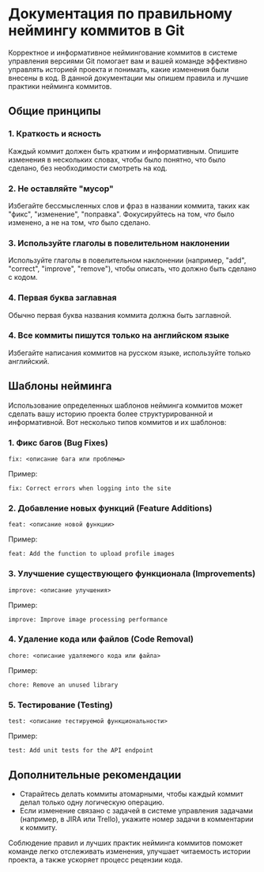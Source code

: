 # Документация по правильному неймингу коммитов в Git

Корректное и информативное неймингование коммитов в системе управления версиями Git помогает вам и вашей команде эффективно управлять историей проекта и понимать, какие изменения были внесены в код. В данной документации мы опишем правила и лучшие практики нейминга коммитов.

## Общие принципы

### 1. Краткость и ясность

Каждый коммит должен быть кратким и информативным. Опишите изменения в нескольких словах, чтобы было понятно, что было сделано, без необходимости смотреть на код.

### 2. Не оставляйте "мусор"

Избегайте бессмысленных слов и фраз в названии коммита, таких как "фикс", "изменение", "поправка". Фокусируйтесь на том, *что* было изменено, а не на том, *что* было сделано.

### 3. Используйте глаголы в повелительном наклонении

Используйте глаголы в повелительном наклонении (например, "add", "correct", "improve", "remove"), чтобы описать, что должно быть сделано с кодом.

### 4. Первая буква заглавная

Обычно первая буква названия коммита должна быть заглавной.

### 4. Все коммиты пишутся только на английском языке

Избегайте написания коммитов на русском языке, используйте только английский.



## Шаблоны нейминга

Использование определенных шаблонов нейминга коммитов может сделать вашу историю проекта более структурированной и информативной. Вот несколько типов коммитов и их шаблонов:

### 1. **Фикс багов (Bug Fixes)**

```
fix: <описание бага или проблемы>
```

Пример:
```
fix: Correct errors when logging into the site
```

### 2. **Добавление новых функций (Feature Additions)**
```
feat: <описание новой функции>
```

Пример:
```
feat: Add the function to upload profile images
```

### 3. **Улучшение существующего функционала (Improvements)**
```
improve: <описание улучшения>
```

Пример:
```
improve: Improve image processing performance
```
### 4. **Удаление кода или файлов (Code Removal)**
```
chore: <описание удаляемого кода или файла>
```
Пример:
```
chore: Remove an unused library
```
### 5. **Тестирование (Testing)**
```
test: <описание тестируемой функциональности>
```

Пример:
```
test: Add unit tests for the API endpoint
```

## Дополнительные рекомендации

- Старайтесь делать коммиты атомарными, чтобы каждый коммит делал только одну логическую операцию.
- Если изменение связано с задачей в системе управления задачами (например, в JIRA или Trello), укажите номер задачи в комментарии к коммиту.

Соблюдение правил и лучших практик нейминга коммитов поможет команде легко отслеживать изменения, улучшает читаемость истории проекта, а также ускоряет процесс рецензии кода.